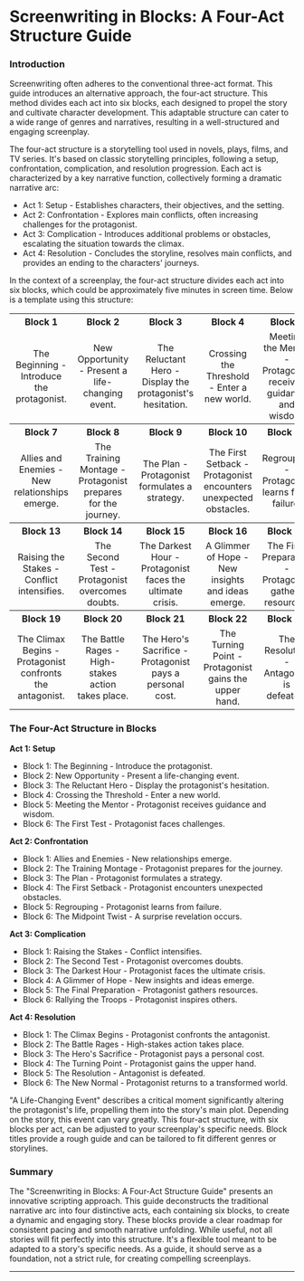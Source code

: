 # Screenwriting in Blocks: A Four-Act Structure Guide

### Introduction

Screenwriting often adheres to the conventional three-act format. This guide introduces an alternative approach, the four-act structure. This method divides each act into six blocks, each designed to propel the story and cultivate character development. This adaptable structure can cater to a wide range of genres and narratives, resulting in a well-structured and engaging screenplay.

The four-act structure is a storytelling tool used in novels, plays, films, and TV series. It's based on classic storytelling principles, following a setup, confrontation, complication, and resolution progression. Each act is characterized by a key narrative function, collectively forming a dramatic narrative arc:

- Act 1: Setup - Establishes characters, their objectives, and the setting.
- Act 2: Confrontation - Explores main conflicts, often increasing challenges for the protagonist.
- Act 3: Complication - Introduces additional problems or obstacles, escalating the situation towards the climax.
- Act 4: Resolution - Concludes the storyline, resolves main conflicts, and provides an ending to the characters' journeys.

In the context of a screenplay, the four-act structure divides each act into six blocks, which could be approximately five minutes in screen time. Below is a template using this structure:
<table>
  <tr>
    <th align="center">Block 1</th>
    <th align="center">Block 2</th>
    <th align="center">Block 3</th>
    <th align="center">Block 4</th>
    <th align="center">Block 5</th>
    <th align="center">Block 6</th>
  </tr>
  <tr>
    <td align="center">The Beginning - Introduce the protagonist.</td>
    <td align="center">New Opportunity - Present a life-changing event.</td>
    <td align="center">The Reluctant Hero - Display the protagonist's hesitation.</td>
    <td align="center">Crossing the Threshold - Enter a new world.</td>
    <td align="center">Meeting the Mentor - Protagonist receives guidance and wisdom.</td>
    <td align="center">The First Test - Protagonist faces challenges.</td>
  </tr>
  <tr>
    <th align="center">Block 7</th>
    <th align="center">Block 8</th>
    <th align="center">Block 9</th>
    <th align="center">Block 10</th>
    <th align="center">Block 11</th>
    <th align="center">Block 12</th>
  </tr>
  <tr>
    <td align="center">Allies and Enemies - New relationships emerge.</td>
    <td align="center">The Training Montage - Protagonist prepares for the journey.</td>
    <td align="center">The Plan - Protagonist formulates a strategy.</td>
    <td align="center">The First Setback - Protagonist encounters unexpected obstacles.</td>
    <td align="center">Regrouping - Protagonist learns from failure.</td>
    <td align="center">The Midpoint Twist - A surprise revelation occurs.</td>
  </tr>
  <tr>
    <th align="center">Block 13</th>
    <th align="center">Block 14</th>
    <th align="center">Block 15</th>
    <th align="center">Block 16</th>
    <th align="center">Block 17</th>
    <th align="center">Block 18</th>
  </tr>
  <tr>
    <td align="center">Raising the Stakes - Conflict intensifies.</td>
    <td align="center">The Second Test - Protagonist overcomes doubts.</td>
    <td align="center">The Darkest Hour - Protagonist faces the ultimate crisis.</td>
    <td align="center">A Glimmer of Hope - New insights and ideas emerge.</td>
    <td align="center">The Final Preparation - Protagonist gathers resources.</td>
    <td align="center">Rallying the Troops - Protagonist inspires others.</td>
  </tr>
  <tr>
    <th align="center">Block 19</th>
    <th align="center">Block 20</th>
    <th align="center">Block 21</th>
    <th align="center">Block 22</th>
    <th align="center">Block 23</th>
    <th align="center">Block 24</th>
  </tr>
  <tr>
    <td align="center">The Climax Begins - Protagonist confronts the antagonist.</td>
    <td align="center">The Battle Rages - High-stakes action takes place.</td>
    <td align="center">The Hero's Sacrifice - Protagonist pays a personal cost.</td>
    <td align="center">The Turning Point - Protagonist gains the upper hand.</td>
    <td align="center">The Resolution - Antagonist is defeated.</td>
    <td align="center">The New Normal - Protagonist returns to a transformed world.</td>
  </tr>
</table>

### The Four-Act Structure in Blocks

**Act 1: Setup**

- Block 1: The Beginning - Introduce the protagonist.
- Block 2: New Opportunity - Present a life-changing event.
- Block 3: The Reluctant Hero - Display the protagonist's hesitation.
- Block 4: Crossing the Threshold - Enter a new world.
- Block 5: Meeting the Mentor - Protagonist receives guidance and wisdom.
- Block 6: The First Test - Protagonist faces challenges.

**Act 2: Confrontation**

- Block 1: Allies and Enemies - New relationships emerge.
- Block 2: The Training Montage - Protagonist prepares for the journey.
- Block 3: The Plan - Protagonist formulates a strategy.
- Block 4: The First Setback - Protagonist encounters unexpected obstacles.
- Block 5: Regrouping - Protagonist learns from failure.
- Block 6: The Midpoint Twist - A surprise revelation occurs.

**Act 3: Complication**

- Block 1: Raising the Stakes - Conflict intensifies.
- Block 2: The Second Test - Protagonist overcomes doubts.
- Block 3: The Darkest Hour - Protagonist faces the ultimate crisis.
- Block 4: A Glimmer of Hope - New insights and ideas emerge.
- Block 5: The Final Preparation - Protagonist gathers resources.
- Block 6: Rallying the Troops - Protagonist inspires others.

**Act 4: Resolution**

- Block 1: The Climax Begins - Protagonist confronts the antagonist.
- Block 2: The Battle Rages - High-stakes action takes place.
- Block 3: The Hero's Sacrifice - Protagonist pays a personal cost.
- Block 4: The Turning Point - Protagonist gains the upper hand.
- Block 5: The Resolution - Antagonist is defeated.
- Block 6: The New Normal - Protagonist returns to a transformed world.

"A Life-Changing Event" describes a critical moment significantly altering the protagonist's life, propelling them into the story's main plot. Depending on the story, this event can vary greatly. This four-act structure, with six blocks per act, can be adjusted to your screenplay's specific needs. Block titles provide a rough guide and can be tailored to fit different genres or storylines.

### Summary

The "Screenwriting in Blocks: A Four-Act Structure Guide" presents an innovative scripting approach. This guide deconstructs the traditional narrative arc into four distinctive acts, each containing six blocks, to create a dynamic and engaging story. These blocks provide a clear roadmap for consistent pacing and smooth narrative unfolding. While useful, not all stories will fit perfectly into this structure. It's a flexible tool meant to be adapted to a story's specific needs. As a guide, it should serve as a foundation, not a strict rule, for creating compelling screenplays.

---
